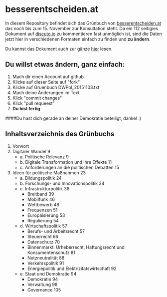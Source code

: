 # besserentscheiden.at

In diesem Repository befindet sich das Grünbuch von [besserentscheiden.at](http://www.besserentscheiden.at) das noch bis zum 15. November zur Konsultation steht. Da ein 112 seitigies Dokument auf [discuto.io](https://www.discuto.io) zu kommentieren fast unmöglich ist, sind die Daten jetzt hier in verschiedenen Formaten einfach zu finden und __zu ändern__. 

Du kannst das Dokument auch zur gänze [hier](https://github.com/socialhack/besserentscheiden.at/raw/master/Gruenbuch%20DWPol_20151103.docx) lesen. 

## Du willst etwas ändern, ganz einfach:

1. Mach dir einen Account auf github
2. Klicke auf dieser Seite auf "fork"
3. Klicke auf Gruenbuch DWPol_20151103.txt
4. Mach deine Änderungen im Text
5. Klick "commit changes"
6. Klick "pull requeest"
7. __Du bist fertig__ 

####Du hast dich gerade an deiner Demokratie beteiligt, danke! :) 


## Inhaltsverzeichnis des Grünbuchs


1.  Vorwort
2.	Digitaler Wandel	9
	* a.	Politische Relevanz	9
	* b. 	Digitale Transformation und ihre Effekte	11
	* c.	Anforderungen an die politischen Debatten	15
3.	Ideen für politische Maßnahmen	23
	* a.	Bildungspolitik	24
	* b.	Forschungs- und Innovationspolitik	34
	* c.	Infrastrukturpolitik	38
		* Breitband	39
		* Mobilfunk	46
		* Wettbewerb	48
		* Frequenzen	51
		* Europäisierung	53
		* Regulierung	54
	* d.	Wirtschaftspolitik	57
		* Berufs- und Arbeitsrecht	57
		* Steuerrecht	66
		* Datenschutz	70
		* Binnenmarkt: Urheberrecht, Haftungsrecht und Konsumentenschutz	81
		* Netzneutralität	88
		* Verkehrspolitik	91
		* Energiepolitik und Elektrizitätswirtschaft	92
	* e.	Staat und Demokratie	94
  		* Demokratie	94
  		* Verwaltung	98
  		* Governance	105